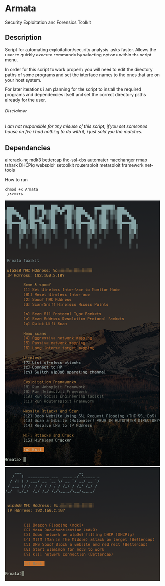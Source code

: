 # Armata
Security Exploitation and Forensics Toolkit

Description
--------------
Script for automating exploitation/security analysis tasks faster. Allows the user to quickly execute commands by selecting options within the script menu. 

In order for this script to work properly you will need to edit the directory paths of some programs and set the interface names to the ones that are on your host system.

For later iterations i am planning for the script to install the required programs and dependencies itself and set the correct directory paths already for the user.

###### Disclaimer
###### I am not responsible for any misuse of this script, if you set someones house on fire i had nothing to do with it, i just sold you the matches. 

## Dependancies

aircrack-ng
mdk3
bettercap
thc-ssl-dos
automater
macchanger
nmap
tshark
DHCPig
websploit
setoolkit
routersploit
metasploit framework
net-tools

How to run:
```
chmod +x Armata
./Armata
```

![desktop IMG1](https://github.com/NTGNL/Armata/blob/master/img0.png)
![desktop IMG2](https://github.com/NTGNL/Armata/blob/master/img1.png)

